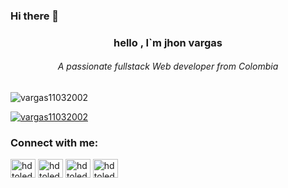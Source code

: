 ### Hi there 👋

<h3 align="center">hello , I`m jhon vargas</h3>
<h6 align="center">A passionate fullstack Web developer from Colombia</h6>


<p align="left"> <img src="https://komarev.com/ghpvc/?username=vargas11032002&label=Profile%20views&color=0e75b6&style=flat" alt="vargas11032002" /> </p>
<p align="left"> <a href="https://github.com/ryo-ma/github-profile-trophy"><img src="https://github-profile-trophy.vercel.app/?username=vargas11032002" alt="vargas11032002" /></a> </p>


<h3 align="left">Connect with me:</h3>
<p align="left">
<a href="https://twitter.com/hdtoledo" target="blank"><img align="center" src="https://raw.githubusercontent.com/rahuldkjain/github-profile-readme-generator/master/src/images/icons/Social/whatsapp.svg" alt="hdtoledo" height="30" width="40" /></a>
<a href="https://linkedin.com/in/hdtoledo" target="blank"><img align="center" src="https://raw.githubusercontent.com/rahuldkjain/github-profile-readme-generator/master/src/images/icons/Social/linked-in-alt.svg" alt="hdtoledo" height="30" width="40" /></a>
<a href="https://fb.com/hdtoledo" target="blank"><img align="center" src="https://raw.githubusercontent.com/rahuldkjain/github-profile-readme-generator/master/src/images/icons/Social/facebook.svg" alt="hdtoledo" height="30" width="40" /></a>
<a href="https://instagram.com/hdtoledo" target="blank"><img align="center" src="https://raw.githubusercontent.com/rahuldkjain/github-profile-readme-generator/master/src/images/icons/Social/instagram.svg" alt="hdtoledo" height="30" width="40" /></a>
</p>
